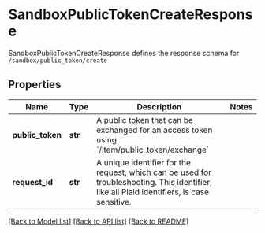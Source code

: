 # SandboxPublicTokenCreateResponse

SandboxPublicTokenCreateResponse defines the response schema for `/sandbox/public_token/create`
## Properties
Name | Type | Description | Notes
------------ | ------------- | ------------- | -------------
**public_token** | **str** | A public token that can be exchanged for an access token using &#x60;/item/public_token/exchange&#x60; | 
**request_id** | **str** | A unique identifier for the request, which can be used for troubleshooting. This identifier, like all Plaid identifiers, is case sensitive. | 

[[Back to Model list]](../README.md#documentation-for-models) [[Back to API list]](../README.md#documentation-for-api-endpoints) [[Back to README]](../README.md)



